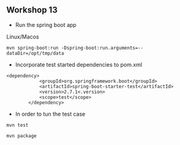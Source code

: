 ## Workshop 13

* Run the spring boot app

Linux/Macos
```
mvn spring-boot:run -Dspring-boot:run.arguments=--dataDir=/opt/tmp/data
```

* Incorporate test started dependencies to pom.xml
```
<dependency>
			<groupId>org.springframework.boot</groupId>
			<artifactId>spring-boot-starter-test</artifactId>
            <version>2.7.1<.version>
			<scope>test</scope>
		</dependency>
```

* In order to tun the test case
```
mvn test
```
```
mvn package
````
